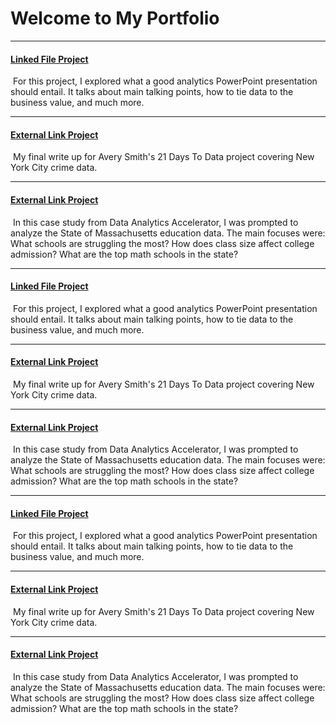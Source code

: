 # Welcome to My Portfolio

----
#### [Linked File Project](/files/name)
<img src=""/> For this project, I explored what a good analytics PowerPoint presentation should entail. It talks about main talking points, how to tie data to the business value, and much more. 

---
#### [External Link Project](Link)
[<img src=""/>](Link)
My final write up for Avery Smith's 21 Days To Data project covering New York City crime data. 


---
#### [External Link Project](Link)
[<img src=""/>](Link)
In this case study from Data Analytics Accelerator, I was prompted to analyze the State of Massachusetts education data. The main focuses were:
What schools are struggling the most?
How does class size affect college admission?
What are the top math schools in the state? 

----
#### [Linked File Project](/files/name)
<img src=""/> For this project, I explored what a good analytics PowerPoint presentation should entail. It talks about main talking points, how to tie data to the business value, and much more. 

---
#### [External Link Project](Link)
[<img src=""/>](Link)
My final write up for Avery Smith's 21 Days To Data project covering New York City crime data. 


---
#### [External Link Project](Link)
[<img src=""/>](Link)
In this case study from Data Analytics Accelerator, I was prompted to analyze the State of Massachusetts education data. The main focuses were:
What schools are struggling the most?
How does class size affect college admission?
What are the top math schools in the state? 

----
#### [Linked File Project](/files/name)
<img src=""/> For this project, I explored what a good analytics PowerPoint presentation should entail. It talks about main talking points, how to tie data to the business value, and much more. 

---
#### [External Link Project](Link)
[<img src=""/>](Link)
My final write up for Avery Smith's 21 Days To Data project covering New York City crime data. 


---
#### [External Link Project](Link)
[<img src=""/>](Link)
In this case study from Data Analytics Accelerator, I was prompted to analyze the State of Massachusetts education data. The main focuses were:
What schools are struggling the most?
How does class size affect college admission?
What are the top math schools in the state? 







